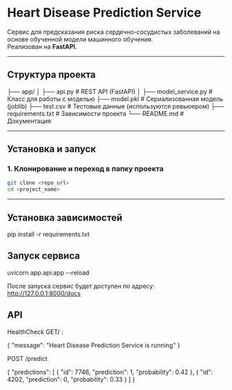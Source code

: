 #  Heart Disease Prediction Service

Сервис для предсказания риска сердечно-сосудистых заболеваний на основе обученной модели машинного обучения.  
Реализован на **FastAPI**.

---

##  Структура проекта
├── app/
│   ├── api.py             # REST API (FastAPI)
│   ├── model_service.py   # Класс для работы с моделью
├── model.pkl              # Сериализованная модель (joblib)
├── test.csv               # Тестовые данные (используются ревьюером)
├── requirements.txt       # Зависимости проекта
└── README.md              # Документация

---

##  Установка и запуск

### 1. Клонирование и переход в папку проекта
```bash
git clone <repo_url>
cd <project_name>
```

---

## Установка зависимостей  

pip install -r requirements.txt

## Запуск сервиса

uvicorn app.api:app --reload

После запуска сервис будет доступен по адресу:
http://127.0.0.1:8000/docs

## API

 HealthCheck GET/ :

{
  "message": "Heart Disease Prediction Service is running"
}

POST /predict

{
  "predictions": [
    {
      "id": 7746,
      "prediction": 1,
      "probability": 0.42
    },
    {
      "id": 4202,
      "prediction": 0,
      "probability": 0.33
    }
  ]
}


